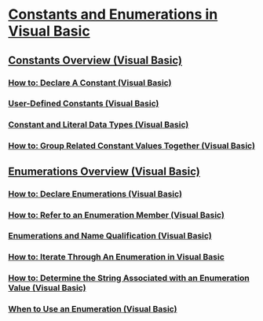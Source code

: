 # [Constants and Enumerations in Visual Basic](index.md)
## [Constants Overview (Visual Basic)](constants-overview.md)
### [How to: Declare A Constant (Visual Basic)](how-to-declare-a-constant.md)
### [User-Defined Constants (Visual Basic)](user-defined-constants.md)
### [Constant and Literal Data Types (Visual Basic)](constant-and-literal-data-types.md)
### [How to: Group Related Constant Values Together (Visual Basic)](how-to-group-related-constant-values-together.md)
## [Enumerations Overview (Visual Basic)](enumerations-overview.md)
### [How to: Declare Enumerations (Visual Basic)](how-to-declare-enumerations.md)
### [How to: Refer to an Enumeration Member (Visual Basic)](how-to-refer-to-an-enumeration-member.md)
### [Enumerations and Name Qualification (Visual Basic)](enumerations-and-name-qualification.md)
### [How to: Iterate Through An Enumeration in Visual Basic](how-to-iterate-through-an-enumeration.md)
### [How to: Determine the String Associated with an Enumeration Value (Visual Basic)](how-to-determine-the-string-associated-with-an-enumeration-value.md)
### [When to Use an Enumeration (Visual Basic)](when-to-use-an-enumeration.md)
